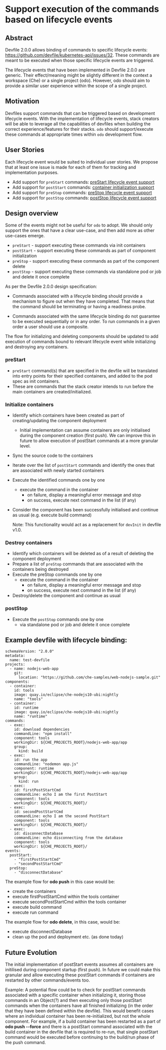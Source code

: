 # Support execution of the commands based on lifecycle events

## Abstract
Devfile 2.0.0 allows binding of commands to specific lifecycle events: https://github.com/devfile/kubernetes-api/issues/32. These commands are meant to be executed when those specific lifecycle events are triggered.

The lifecycle events that have been implemented in Devfile 2.0.0 are generic. Their effect/meaning might be slightly different in the context a workspace (Che) or a single project (odo). However, odo should aim to provide a similar user experience within the scope of a single project.

## Motivation
Devfiles support commands that can be triggered based on development lifecycle events. With the implementation of lifecycle events, stack creators will be able to leverage all the capabilities of devfiles when building the correct experience/features for their stacks. `odo` should support/execute these commands at appropriate times within `odo` development flow.

## User Stories
Each lifecycle event would be suited to individual user stories. We propose that at least one issue is made for each of them for tracking and implementation purposes.

- Add support for `preStart` commands: [preStart lifecycle event support](https://github.com/openshift/odo/issues/3565)
- Add support for `postStart` commands: [container initialization support](https://github.com/openshift/odo/issues/2936)
- Add support for `preStop` commands:  [preStop lifecycle event support](https://github.com/openshift/odo/issues/3566)
- Add support for `postStop` commands: [postStop lifecycle event support](https://github.com/openshift/odo/issues/3577)

## Design overview
Some of the events might not be useful for `odo` to adopt. We should only support the ones that have a clear use-case, and then add more as other use-cases emerge.

- `preStart` - support executing these commands via init containers
- `postStart` - support executing these commands as part of component initialization
- `preStop` - support executing these commands as part of the component delete
- `postStop` - support executing these commands via standalone pod or job and delete it once complete

As per the Devfile 2.0.0 design specification: 
- Commands associated with a lifecycle binding should provide a mechanism to figure out when they have completed. That means that the command should be terminating or having a readiness probe.

- Commands associated with the same lifecycle binding do not guarantee to be executed sequentially or in any order. To run commands in a given order a user should use a composite.

The flow for initializing and deleting components should be updated to add execution of commands bound to relevant lifecycle event while initializing and destroying any containers.

### preStart
 - `preStart` command(s) that are specified in the devfile will be translated into entry points for their specified containers, and added to the pod spec as init containers. 
 - These are commands that the stack creator intends to run before the main containers are created/initialized. 

### Initialize containers
- Identify which containers have been created as part of creating/updating the component deployment
  - Initial implementation can assume containers are only initialised during the component creation (first push). We can improve this in future to allow execution of postStart commands at a more granular level.
- Sync the source code to the containers
- Iterate over the list of `postStart` commands and identify the ones that are associated with newly started containers
- Execute the identified commands one by one
  - execute the command in the container
    - on failure, display a meaningful error message and stop
    - on success, execute next command in the list (if any)
- Consider the component has been successfully initialised and continue as usual (e.g. execute build command)

  Note: This functionality would act as a replacement for `devInit` in devfile v1.0.

### Destroy containers
- Identify which containers will be deleted as of a result of deleting the component deployment
- Prepare a list of `preStop` commands that are associated with the containers being destroyed
- Execute the preStop commands one by one
  - execute the command in the container
    - on failure, display a meaningful error message and stop
    - on success, execute next command in the list (if any)
- Destroy/delete the component and continue as usual

### postStop
- Execute the `postStop` commands one by one
  - via standalone pod or job and delete it once complete

## Example devfile with lifecycle binding:
```
schemaVersion: "2.0.0"
metadata:
  name: test-devfile
projects:
  - name: nodejs-web-app
    git: 
      location: "https://github.com/che-samples/web-nodejs-sample.git"
components:
  - container:
    id: tools
    image: quay.io/eclipse/che-nodejs10-ubi:nightly
    name: "tools"
  - container:
    id: runtime
    image: quay.io/eclipse/che-nodejs10-ubi:nightly
    name: "runtime"
commands:
  - exec:
    id: download dependencies
    commandLine: "npm install"
    component: tools
    workingDir: ${CHE_PROJECTS_ROOT}/nodejs-web-app/app
    group:
      kind: build
  - exec:
    id: run the app
    commandLine: "nodemon app.js"
    component: runtime
    workingDir: ${CHE_PROJECTS_ROOT}/nodejs-web-app/app 
    group:
      kind: run 
  - exec:
    id: firstPostStartCmd
    commandLine: echo I am the first PostStart
    component: tools
    workingDir: ${CHE_PROJECTS_ROOT}/
  - exec:
    id: secondPostStartCmd
    commandLine: echo I am the second PostStart
    component: tools
    workingDir: ${CHE_PROJECTS_ROOT}/
  - exec:
    id: disconnectDatabase
    commandLine: echo disconnecting from the database
    component: tools
    workingDir: ${CHE_PROJECTS_ROOT}/
events:
  postStart:
    - "firstPostStartCmd"
    - "secondPostStartCmd"
  preStop:
    - "disconnectDatabase"
```

The example flow for **odo push** in this case would be:
 - create the containers
 - execute firstPostStartCmd within the tools container
 - execute secondPostStartCmd within the tools container
 - execute build command
 - execute run command

 The example flow for **odo delete**, in this case, would be:
 - execute disconnectDatabase
 - clean up the pod and deployment etc. (as done today)
 
## Future Evolution

The initial implementation of postStart events assumes all containers are initilised during component startup (first push). In future we could make this granular and allow executing these postStart commands if containers are restarted by other commands/events too. 

Example: A potential flow could be to check for postStart commands associated with a specific container when initializing it, storing those commands in an Object(?) and then executing only those postStart commands when the containers have all finished initializing (in the order that they have been defined within the devfile). This would benefit cases where an individual container has been re-initialized, but not the whole component. For example, if a build container has been restarted as a part of **odo push --force** and there is a postStart command associated with the build container in the devfile that is required to re-run, that single postStart command would be executed before continuing to the build/run phase of the push command.